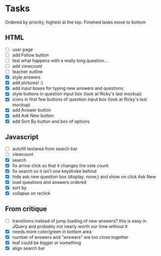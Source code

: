 # Tasks

Ordered by priority, highest at the top. Finished tasks move to bottom

## HTML
 - [ ] user page
 - [ ] add Follow button
 - [ ] test what happens with a really long question...
 - [ ] add viewcount
 - [ ] teacher outline
 - [x] style answers
 - [x] add pictures! :)
 - [x] add input boxes for typing new answers and questions
 - [x] style buttons in question input box (look at Ricky's last mockup)
 - [x] icons in first few buttons of question input box (look at Ricky's last mockup)
 - [x] add Answer button
 - [x] add Ask New button
 - [x] add Sort By button and box of options

## Javascript
 - [ ] autofill textarea from search bar
 - [ ] viewcount
 - [x] search
 - [x] fix arrow click so that it changes the vote count
 - [x] fix search so it isn&rsquo;t one keystroke behind
 - [x] hide ask new question box (display: none;) and show on click Ask New
 - [x] load questions and answers ordered
 - [x] sort by
 - [x] collapse on reclick

## From critique
 - [ ] transitions instead of jump loading of new answers? this is easy in
       JQuery and probably not nearly worth our time without it
 - [x] needs more color/green in bottom area
 - [x] number of answers and "answers" are too close together
 - [x] leaf could be bigger or something
 - [x] align search bar
